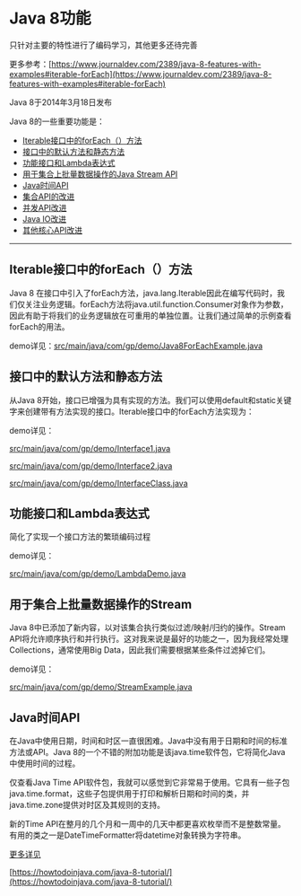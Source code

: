 # Java 8功能

只针对主要的特性进行了编码学习，其他更多还待完善 

更多参考：[https://www.journaldev.com/2389/java-8-features-with-examples#iterable-forEach](https://www.journaldev.com/2389/java-8-features-with-examples#iterable-forEach)

Java 8于2014年3月18日发布

Java 8的一些重要功能是：

- [Iterable接口中的forEach（）方法](#Iterable接口中的forEach（）方法)
- [接口中的默认方法和静态方法](#接口中的默认方法和静态方法)
- [功能接口和Lambda表达式](#功能接口和Lambda表达式)
- [用于集合上批量数据操作的Java Stream API](#用于集合上批量数据操作的Stream)
- [Java时间API](#Java时间API)
- [集合API的改进]()
- [并发API改进]()
- [Java IO改进]()
- [其他核心API改进]()

---

## Iterable接口中的forEach（）方法 

Java 8 在接口中引入了forEach方法，java.lang.Iterable因此在编写代码时，我们仅关注业务逻辑。forEach方法将java.util.function.Consumer对象作为参数，因此有助于将我们的业务逻辑放在可重用的单独位置。让我们通过简单的示例查看forEach的用法。

demo详见：[src/main/java/com/gp/demo/Java8ForEachExample.java](src/main/java/com/gp/demo/Java8ForEachExample.java)

## 接口中的默认方法和静态方法 

从Java 8开始，接口已增强为具有实现的方法。我们可以使用default和static关键字来创建带有方法实现的接口。Iterable接口中的forEach方法实现为：

demo详见：

[src/main/java/com/gp/demo/Interface1.java](src/main/java/com/gp/demo/Interface1.java)

[src/main/java/com/gp/demo/Interface2.java](src/main/java/com/gp/demo/Interface2.java)

[src/main/java/com/gp/demo/InterfaceClass.java](src/main/java/com/gp/demo/InterfaceClass.java)

## 功能接口和Lambda表达式 

简化了实现一个接口方法的繁琐编码过程

demo详见：

[src/main/java/com/gp/demo/LambdaDemo.java](src/main/java/com/gp/demo/LambdaDemo.java)

## 用于集合上批量数据操作的Stream 

Java 8中已添加了新内容，以对该集合执行类似过滤/映射/归约的操作。Stream API将允许顺序执行和并行执行。这对我来说是最好的功能之一，因为我经常处理Collections，通常使用Big Data，因此我们需要根据某些条件过滤掉它们。

demo详见：

[src/main/java/com/gp/demo/StreamExample.java](src/main/java/com/gp/demo/StreamExample.java)

## Java时间API

在Java中使用日期，时间和时区一直很困难。Java中没有用于日期和时间的标准方法或API。Java 8的一个不错的附加功能是该java.time软件包，它将简化Java中使用时间的过程。

仅查看Java Time API软件包，我就可以感觉到它非常易于使用。它具有一些子包java.time.format，这些子包提供用于打印和解析日期和时间的类，并java.time.zone提供对时区及其规则的支持。

新的Time API在整月的几个月和一周中的几天中都更喜欢枚举而不是整数常量。有用的类之一是DateTimeFormatter将datetime对象转换为字符串。

[更多详见](document/Java8日期.md) 

[https://howtodoinjava.com/java-8-tutorial/](https://howtodoinjava.com/java-8-tutorial/)